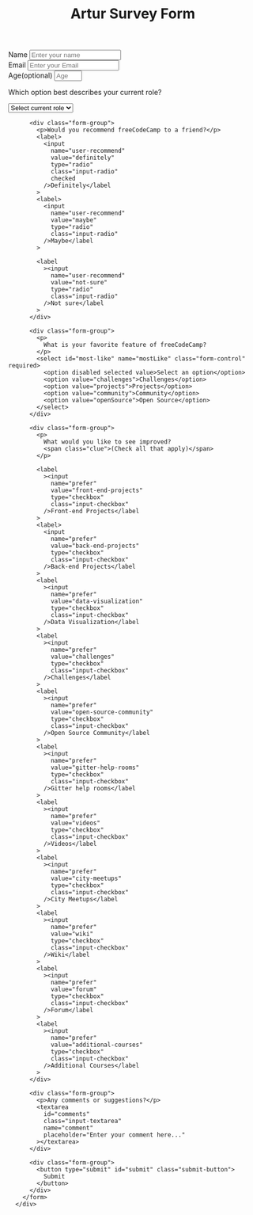 <!DOCTYPE html>
<html lang="en">
<head>
    <meta charset="UTF-8">
    <meta name="viewport" content="width=device-width, initial-scale=1.0">
    <title>Form</title>
    <link rel="stylesheet" href="styles.css">
</head>
<body>
    <div class="container">
        <header class="header">
          <h1 id="title" class="text-center">Artur Survey Form</h1>
        </header>
        <form id="survey-form">
          <div class="form-group">
            <label id="name-label" for="name">Name</label>
            <input
              type="text"
              name="name"
              id="name"
              class="form-control"
              placeholder="Enter your name"
              required
            />
          </div>
          <div class="form-group">
            <label id="email-label" for="email">Email</label>
            <input
              type="email"
              name="email"
              id="email"
              class="form-control"
              placeholder="Enter your Email"
              required
            />
          </div>
          <div class="form-group">
            <label id="number-label" for="number"
              >Age<span class="clue">(optional)</span></label
            >
            <input
              type="number"
              name="age"
              id="number"
              min="10"
              max="99"
              class="form-control"
              placeholder="Age"
            />
          </div>
          <div class="form-group">
            <p>Which option best describes your current role?</p>
            <select id="dropdown" name="role" class="form-control" required>
              <option disabled selected value>Select current role</option>
              <option value="student">Student</option>
              <option value="job">Full Time Job</option>
              <option value="learner">Full Time Learner</option>
              <option value="preferNo">Prefer not to say</option>
              <option value="other">Other</option>
            </select>
          </div>
      
          <div class="form-group">
            <p>Would you recommend freeCodeCamp to a friend?</p>
            <label>
              <input
                name="user-recommend"
                value="definitely"
                type="radio"
                class="input-radio"
                checked
              />Definitely</label
            >
            <label>
              <input
                name="user-recommend"
                value="maybe"
                type="radio"
                class="input-radio"
              />Maybe</label
            >
      
            <label
              ><input
                name="user-recommend"
                value="not-sure"
                type="radio"
                class="input-radio"
              />Not sure</label
            >
          </div>
      
          <div class="form-group">
            <p>
              What is your favorite feature of freeCodeCamp?
            </p>
            <select id="most-like" name="mostLike" class="form-control" required>
              <option disabled selected value>Select an option</option>
              <option value="challenges">Challenges</option>
              <option value="projects">Projects</option>
              <option value="community">Community</option>
              <option value="openSource">Open Source</option>
            </select>
          </div>
      
          <div class="form-group">
            <p>
              What would you like to see improved?
              <span class="clue">(Check all that apply)</span>
            </p>
      
            <label
              ><input
                name="prefer"
                value="front-end-projects"
                type="checkbox"
                class="input-checkbox"
              />Front-end Projects</label
            >
            <label>
              <input
                name="prefer"
                value="back-end-projects"
                type="checkbox"
                class="input-checkbox"
              />Back-end Projects</label
            >
            <label
              ><input
                name="prefer"
                value="data-visualization"
                type="checkbox"
                class="input-checkbox"
              />Data Visualization</label
            >
            <label
              ><input
                name="prefer"
                value="challenges"
                type="checkbox"
                class="input-checkbox"
              />Challenges</label
            >
            <label
              ><input
                name="prefer"
                value="open-source-community"
                type="checkbox"
                class="input-checkbox"
              />Open Source Community</label
            >
            <label
              ><input
                name="prefer"
                value="gitter-help-rooms"
                type="checkbox"
                class="input-checkbox"
              />Gitter help rooms</label
            >
            <label
              ><input
                name="prefer"
                value="videos"
                type="checkbox"
                class="input-checkbox"
              />Videos</label
            >
            <label
              ><input
                name="prefer"
                value="city-meetups"
                type="checkbox"
                class="input-checkbox"
              />City Meetups</label
            >
            <label
              ><input
                name="prefer"
                value="wiki"
                type="checkbox"
                class="input-checkbox"
              />Wiki</label
            >
            <label
              ><input
                name="prefer"
                value="forum"
                type="checkbox"
                class="input-checkbox"
              />Forum</label
            >
            <label
              ><input
                name="prefer"
                value="additional-courses"
                type="checkbox"
                class="input-checkbox"
              />Additional Courses</label
            >
          </div>
      
          <div class="form-group">
            <p>Any comments or suggestions?</p>
            <textarea
              id="comments"
              class="input-textarea"
              name="comment"
              placeholder="Enter your comment here..."
            ></textarea>
          </div>
      
          <div class="form-group">
            <button type="submit" id="submit" class="submit-button">
              Submit
            </button>
          </div>
        </form>
      </div>
      
</body>
</html>
